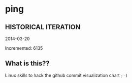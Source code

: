 # ping

## HISTORICAL ITERATION
2014-03-20

Incremented: 6135

## What is this?? 
Linux skills to hack the github commit visualization chart `;-)`
